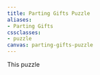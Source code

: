 ```yaml
---
title: Parting Gifts Puzzle
aliases:
- Parting Gifts
cssclasses:
- puzzle
canvas: parting-gifts-puzzle
---
```

This puzzle